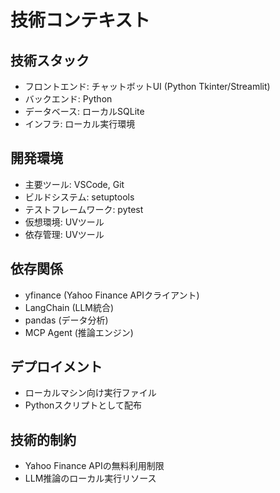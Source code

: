 # 技術コンテキスト

## 技術スタック
- フロントエンド: チャットボットUI (Python Tkinter/Streamlit)
- バックエンド: Python
- データベース: ローカルSQLite
- インフラ: ローカル実行環境

## 開発環境
- 主要ツール: VSCode, Git
- ビルドシステム: setuptools
- テストフレームワーク: pytest
- 仮想環境: UVツール
- 依存管理: UVツール

## 依存関係
- yfinance (Yahoo Finance APIクライアント)
- LangChain (LLM統合)
- pandas (データ分析)
- MCP Agent (推論エンジン)

## デプロイメント
- ローカルマシン向け実行ファイル
- Pythonスクリプトとして配布

## 技術的制約
- Yahoo Finance APIの無料利用制限
- LLM推論のローカル実行リソース
